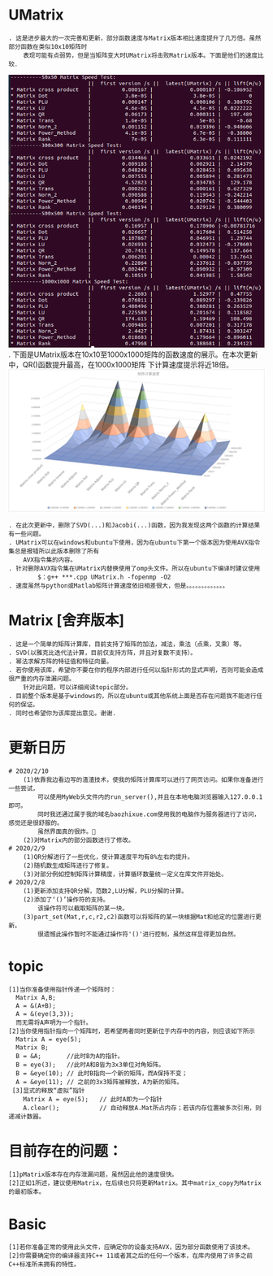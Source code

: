 # UMatrix
    . 这是进步最大的一次完善和更新，部分函数速度与Matrix版本相比速度提升了几万倍。虽然部分函数在类似10x10矩阵时
        表现可能有点弱势，但是当矩阵变大时UMatrix将击败Matrix版本。下面是他们的速度比较．
![Image](https://github.com/baozhixue/pMatrix/blob/master/speedVS.png)
    . 下面是UMatrix版本在10x10至1000x1000矩阵的函数速度的展示。在本次更新中，QR()函数提升最高，在1000x1000矩阵
        下计算速度提示将近18倍。
![Image](https://github.com/baozhixue/pMatrix/blob/master/mat.png.jpg)
    
    . 在此次更新中，删除了SVD(...)和Jacobi(...)函数，因为我发现这两个函数的计算结果有一些问题。
    . UMatrix可以在windows和ubuntu下使用，因为在ubuntu下第一个版本因为使用AVX指令集总是报错所以此版本删除了所有
        AVX指令集的内容。
    . 针对删除AVX指令集在UMatrix内替换使用了omp头文件。所以在ubuntu下编译时建议使用
            $：g++ ***.cpp UMatrix.h -fopenmp -O2
    . 速度虽然与python或Matlab矩阵计算速度依旧相差很大，但是。。。。。。。。。。。。。
    
    
# Matrix [舍弃版本]
    . 这是一个简单的矩阵计算库，目前支持了矩阵的加法，减法，乘法（点乘，叉乘）等。
    . SVD(以雅克比迭代法计算，目前仅支持方阵，并且对复数不支持）。
    . 幂法求解方阵的特征值和特征向量。
    . 若你使用该库，希望你不要在你的程序内部进行任何以指针形式的显式声明，否则可能会造成很严重的内存泄漏问题。
        针对此问题，可以详细阅读topic部分。
    . 目前整个版本是基于windows的，所以在ubuntu或其他系统上面是否存在问题我不能进行任何的保证。
    . 同时也希望你为该库提出意见。谢谢.

# 更新日历
    # 2020/2/10
        (1)依靠我边看边写的渣渣技术，使我的矩阵计算库可以进行了网页访问。如果你准备进行一些尝试，
            可以使用MyWeb头文件内的run_server(),并且在本地电脑浏览器输入127.0.0.1即可。
            同时我还通过属于我的域名baozhixue.com使用我的电脑作为服务器进行了访问，感觉还是很舒服的。
            虽然界面真的很炸。🙂
        (2)对Matrix内的部分函数进行了修改。
    # 2020/2/9
        (1)QR分解进行了一些优化，使计算速度平均有8%左右的提升。
        (2)随机数生成矩阵进行了修复。
        (3)对部分例如控制矩阵计算精度，计算循环数量统一定义在库文件开始处。
    # 2020/2/8
        (1)更新添加支持QR分解，范数2,LU分解，PLU分解的计算。
        (2)添加了‘()’操作符的支持。
            该操作符可以截取矩阵的某一块。
        (3)part_set(Mat,r,c,r2,c2)函数可以将矩阵的某一块根据Mat和给定的位置进行更新。
            很遗憾此操作暂时不能通过操作符'()'进行控制，虽然这样显得更加自然。

# topic
    [1]当你准备使用指针传递一个矩阵时：
      Matrix A,B;
      A = &(A+B);
      A = &(eye(3,3));
      而无需将A声明为一个指针。
    [2]当你使用指针指向一个矩阵时，若希望两者同时更新位于内存中的内容，则应该如下所示
      Matrix A = eye(5);
      Matrix B;
      B = &A;       //此时B为A的指针。
      B = eye(3);   //此时A和B皆为3x3单位对角矩阵。
      B = &eye(10); // 此时B指向一个新的矩阵，而A保持不变；
      A = &eye(11); // 之前的3x3矩阵被释放，A为新的矩阵。
     [3]显式的释放“虚拟”指针
        Matrix A = eye(5);   // 此时A即为一个指针
        A.clear();           // 自动释放A.Mat所占内存；若该内存位置被多次引用，则递减计数器。

# 目前存在的问题：
    [1]pMatrix版本存在内存泄漏问题，虽然因此他的速度很快。
    [2]正如1所述，建议使用Matrix，在后续也只将更新Matrix。其中matrix_copy为Matrix的最初版本。

# Basic
    [1]若你准备正常的使用此头文件，应确定你的设备支持AVX，因为部分函数使用了该技术。
    [2]你需要确定你的编译器支持C++ 11或者其之后的任何一个版本，在库内使用了许多之前C++标准所未拥有的特性。
